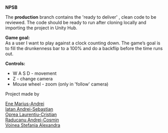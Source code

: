 **NPSB**  
  
  The **production** branch contains the 'ready to deliver' , clean code to be reviewed. The code should be ready to run after cloning locally and importing the project in Unity Hub.

  **Game goal:**  
      As a user I want to play against a clock counting down. The
game’s goal is to fill the drunkenness bar to a 100% and do a backflip before the time runs out.

  **Controls:**  
- W A S D - movement  
- Z - change camera  
- Mouse wheel - zoom (only in 'follow' camera)  
  
  
Project made by  

[Ene Marius-Andrei](https://github.com/AndrewSSB)  
[Iatan Andrei-Sebastian](https://github.com/obi4)  
[Oprea Laurentiu-Cristian](https://github.com/LaurOp)  
[Raducanu Andrei-Cosmin](https://github.com/andreicosmin55)  
[Voinea Stefania Alexandra](https://github.com/alexandravoinea01)  



